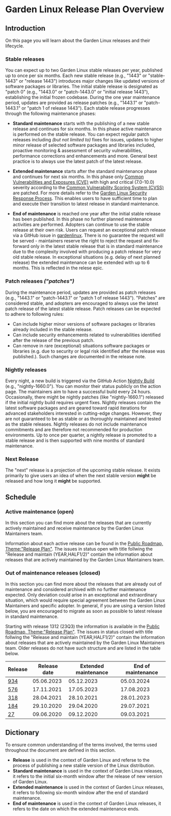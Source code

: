 # Garden Linux Release Plan Overview

## Introduction

On this page you will learn about the Garden Linux releases and their lifecycle.

### Stable releases

You can expect up to two Garden Linux stable releases per year, published up to once per six months. Each new stable release (e.g., "1443" or "stable-1443" or "release 1443") introduces major changes like updated versions of software packages or libraries. The initial stable release is designated as "patch 0" (e.g., "1443.0" or "patch-1443.0" or "initial release 1443"), establishing the initial frozen codebase. During the one year maintenance period, updates are provided as release patches (e.g., "1443.1" or "patch-1443.1" or "patch 1 of release 1443"). Each stable release progresses through the following maintenance phases:

- **Standard maintenance** starts with the publishing of a new stable release and continues for six months. In this phase active maintenance is performed on the stable release. You can expect regular patch releases including _(but not limited to)_ fixes for issues, updates to higher minor release of selected software packages and libraries included, proactive monitoring & assessment of security vulnerabilities, performance corrections and enhancements and more. General best practice is to always use the latest patch of the latest release.

- **Extended maintenance** starts after the standard maintenance phase and continues for next six months. In this phase only [Common Vulnerabilities and Exposures (CVE)](https://csrc.nist.gov/glossary/term/common_vulnerabilities_and_exposures) with high and critical (7.0-10.0) severity according to the [Common Vulnerability Scoring System (CVSS)](https://nvd.nist.gov/vuln-metrics) are patched. For more details refer to the [Garden Linux Security Response Process](/SECURITY.md). This enables users to have sufficient time to plan and execute their transition to latest release in standard maintenance.

- **End of maintenance** is reached one year after the initial stable release has been published. In this phase no further planned maintenance activities are performed. Adopters can continue to use the stable release at their own risk. Users can request an exceptional patch release via a GitHub issue in [gardenlinux](https://github.com/gardenlinux/gardenlinux/issues/new/choose). There is no guarantee the request will be served - maintainers reserve the right to reject the request and fix-forward only in the latest stable release that is in standard maintenance due to the complexity involved with producing a patch release for very old stable release. In exceptional situations (e.g. delay of next planned release) the extended maintenance can be extended with up to 6 months. This is reflected in the relese epic.

### Patch releases _("patches")_

During the maintenance period, updates are provided as patch releases (e.g., "1443.1" or "patch-1443.1" or "patch 1 of release 1443"). "Patches" are considered stable, and adopters are encouraged to always use the latest patch release of the latest stable release. Patch releases can be expected to adhere to following rules:

- Can include higher minor versions of software packages or libraries already included in the stable release.
- Can include security enhancements related to vulnerabilities identified after the release of the previous patch.
- Can remove in rare (exceptional) situations software packages or libraries (e.g. due to security or legal risk identified after the release was published.). Such changes are documented in the release note. 

### Nightly releases 

Every night, a new build is triggered via the GitHub Action [Nightly Build](https://github.com/gardenlinux/gardenlinux/actions/workflows/nightly.yml) (e.g., "nightly-1660.0"). You can monitor their status publicly on the action page. The maintainers aim to have a successful build every 24 hours. Occasionally, there might be nightly patches (like "nightly-1660.1") released if the initial nightly build requires urgent fixes. Nightly releases contain the latest software packages and are geared toward rapid iterations for advanced stakeholders interested in cutting-edge changes. However, they are not guaranteed to be as stable or as thoroughly maintained and tested as the stable releases. Nightly releases do not include maintenance commitments and are therefore not recommended for production environments. Up to once per quarter, a nightly release is promoted to a stable release and is then supported with nine months of standard maintenance.

### Next Release

The "next" release is a projection of the upcoming stable release. It exists primarily to give users an idea of when the next stable version **might** be released and how long it **might** be supported.

## Schedule

### Active maintenance (open)

In this section you can find more about the releases that are currently actively maintained and receive maintenance by the Garden Linux Maintainers team.

Information about each active release can be found in the [Public Roadmap, Theme:"Release Plan"](https://github.com/orgs/gardenlinux/projects/15/views/1?filterQuery=theme%3A%22Release+Plan%22+is%3Aopen). The issues in status open with title follwing the "Release and maintain <release number> (YEAR,HALF1/2)" contain the information about releases that are actively maintained by the Garden Linux Maintainers team.


### Out of maintenance releases (closed)

In this section you can find more about the releases that are already out of maintenance and considered archived with no further maintenance expected. Only deviation could arise in an exceptional and extraordinary situation, which would require special agreement between the Garden Linux Maintainers and specific adopter. In general, if you are using a version listed below, you are encouraged to migrate as soon as possible to latest release in standard maintenance. 

Starting with release 1312 (23Q3) the information is available in the [Public Roadmap, Theme:"Release Plan"](https://github.com/orgs/gardenlinux/projects/15/views/1?filterQuery=theme%3A%22Release+Plan%22+is%3Aclosed). The issues in status closed with title follwing the "Release and maintain <release number> (YEAR,HALF1/2)" contain the information about releases that are actively maintained by the Garden Linux Maintainers team. Older releases do not have such structure and are listed in the table below.

| Release                                                                   | Release date  | Extended maintenance  | End of maintenance    |
| -                                                                         | -             | -                     | -                     |
| [934](https://github.com/gardenlinux/gardenlinux/releases/tag/934.0)      | 05.06.2023    | 05.12.2023            | 05.03.2024            |
| [576](https://github.com/gardenlinux/gardenlinux/releases/tag/576.0)      | 17.11.2021    | 17.05.2023            | 17.08.2023            |
| [318](https://github.com/gardenlinux/gardenlinux/releases/tag/318.4)      | 28.04.2021    | 28.10.2021            | 28.01.2023            |
| [184](https://github.com/gardenlinux/gardenlinux/releases/tag/184.0)      | 29.10.2020    | 29.04.2020            | 29.07.2021            |
| [27](https://github.com/gardenlinux/gardenlinux/releases/tag/27.0)        | 09.06.2020    | 09.12.2020            | 09.03.2021            | 

## Dictionary

To ensure common understanding of the terms involved, the terms used throughout the document are defined in this section.
- **Release** is used in the context of Garden Linux and referse to the process of publishing a new stable version of the Linux distribution.
- **Standard maintenance** is used in the context of Garden Linux releases, it refers to the initial six-month window after the release of new version of Garden Linux. 
- **Extended maintenance** is used in the context of Garden Linux releases, it refers to following six-month window after the end of standard maintenance.
- **End of maintenance** is used in the context of Garden Linux releases, it refers to the date on which the extended maintenance ends.
